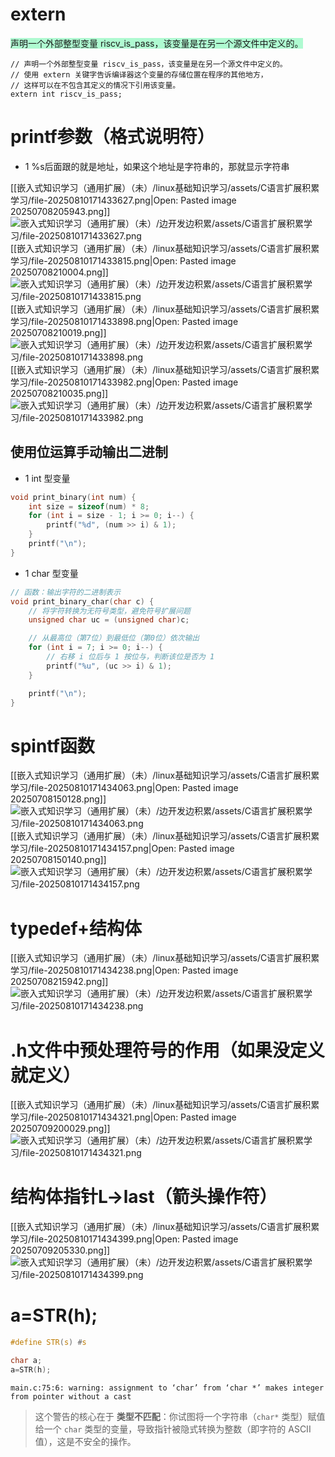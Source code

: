 # extern 

<span style="background:#affad1">声明一个外部整型变量 riscv_is_pass，该变量是在另一个源文件中定义的。</span>
```
// 声明一个外部整型变量 riscv_is_pass，该变量是在另一个源文件中定义的。
// 使用 extern 关键字告诉编译器这个变量的存储位置在程序的其他地方，
// 这样可以在不包含其定义的情况下引用该变量。
extern int riscv_is_pass;
```



# printf参数（格式说明符）

- 1 %s后面跟的就是地址，如果这个地址是字符串的，那就显示字符串

[[嵌入式知识学习（通用扩展）（未）/linux基础知识学习/assets/C语言扩展积累学习/file-20250810171433627.png|Open: Pasted image 20250708205943.png]]
![嵌入式知识学习（通用扩展）（未）/边开发边积累/assets/C语言扩展积累学习/file-20250810171433627.png](嵌入式知识学习（通用扩展）（未）/linux基础知识学习/assets/C语言扩展积累学习/file-20250810171433627.png)
[[嵌入式知识学习（通用扩展）（未）/linux基础知识学习/assets/C语言扩展积累学习/file-20250810171433815.png|Open: Pasted image 20250708210004.png]]
![嵌入式知识学习（通用扩展）（未）/边开发边积累/assets/C语言扩展积累学习/file-20250810171433815.png](嵌入式知识学习（通用扩展）（未）/linux基础知识学习/assets/C语言扩展积累学习/file-20250810171433815.png)
[[嵌入式知识学习（通用扩展）（未）/linux基础知识学习/assets/C语言扩展积累学习/file-20250810171433898.png|Open: Pasted image 20250708210019.png]]
![嵌入式知识学习（通用扩展）（未）/边开发边积累/assets/C语言扩展积累学习/file-20250810171433898.png](嵌入式知识学习（通用扩展）（未）/linux基础知识学习/assets/C语言扩展积累学习/file-20250810171433898.png)
[[嵌入式知识学习（通用扩展）（未）/linux基础知识学习/assets/C语言扩展积累学习/file-20250810171433982.png|Open: Pasted image 20250708210035.png]]
![嵌入式知识学习（通用扩展）（未）/边开发边积累/assets/C语言扩展积累学习/file-20250810171433982.png](嵌入式知识学习（通用扩展）（未）/linux基础知识学习/assets/C语言扩展积累学习/file-20250810171433982.png)

## 使用位运算手动输出二进制
- 1 int   型变量
```c
void print_binary(int num) {
    int size = sizeof(num) * 8;
    for (int i = size - 1; i >= 0; i--) {
        printf("%d", (num >> i) & 1);
    }
    printf("\n");
}
```

- 1 char   型变量
```c
// 函数：输出字符的二进制表示
void print_binary_char(char c) {
    // 将字符转换为无符号类型，避免符号扩展问题
    unsigned char uc = (unsigned char)c;

    // 从最高位（第7位）到最低位（第0位）依次输出
    for (int i = 7; i >= 0; i--) {
        // 右移 i 位后与 1 按位与，判断该位是否为 1
        printf("%u", (uc >> i) & 1);
    }

    printf("\n");
}
```





# spintf函数
[[嵌入式知识学习（通用扩展）（未）/linux基础知识学习/assets/C语言扩展积累学习/file-20250810171434063.png|Open: Pasted image 20250708150128.png]]
![嵌入式知识学习（通用扩展）（未）/边开发边积累/assets/C语言扩展积累学习/file-20250810171434063.png](嵌入式知识学习（通用扩展）（未）/linux基础知识学习/assets/C语言扩展积累学习/file-20250810171434063.png)
[[嵌入式知识学习（通用扩展）（未）/linux基础知识学习/assets/C语言扩展积累学习/file-20250810171434157.png|Open: Pasted image 20250708150140.png]]
![嵌入式知识学习（通用扩展）（未）/边开发边积累/assets/C语言扩展积累学习/file-20250810171434157.png](嵌入式知识学习（通用扩展）（未）/linux基础知识学习/assets/C语言扩展积累学习/file-20250810171434157.png)


# typedef+结构体
[[嵌入式知识学习（通用扩展）（未）/linux基础知识学习/assets/C语言扩展积累学习/file-20250810171434238.png|Open: Pasted image 20250708215942.png]]
![嵌入式知识学习（通用扩展）（未）/边开发边积累/assets/C语言扩展积累学习/file-20250810171434238.png](嵌入式知识学习（通用扩展）（未）/linux基础知识学习/assets/C语言扩展积累学习/file-20250810171434238.png)


# .h文件中预处理符号的作用（如果没定义就定义）
[[嵌入式知识学习（通用扩展）（未）/linux基础知识学习/assets/C语言扩展积累学习/file-20250810171434321.png|Open: Pasted image 20250709200029.png]]
![嵌入式知识学习（通用扩展）（未）/边开发边积累/assets/C语言扩展积累学习/file-20250810171434321.png](嵌入式知识学习（通用扩展）（未）/linux基础知识学习/assets/C语言扩展积累学习/file-20250810171434321.png)


# 结构体指针L->last（箭头操作符）
[[嵌入式知识学习（通用扩展）（未）/linux基础知识学习/assets/C语言扩展积累学习/file-20250810171434399.png|Open: Pasted image 20250709205330.png]]
![嵌入式知识学习（通用扩展）（未）/边开发边积累/assets/C语言扩展积累学习/file-20250810171434399.png](嵌入式知识学习（通用扩展）（未）/linux基础知识学习/assets/C语言扩展积累学习/file-20250810171434399.png)


# a=STR(h);
```c
#define STR(s) #s

char a;
a=STR(h);

```


```
main.c:75:6: warning: assignment to ‘char’ from ‘char *’ makes integer from pointer without a cast
```

> 这个警告的核心在于 **类型不匹配**：你试图将一个字符串（`char*` 类型）赋值给一个 `char` 类型的变量，导致指针被隐式转换为整数（即字符的 ASCII 值），这是不安全的操作。



# 













